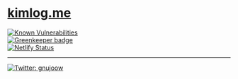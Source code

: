 # [kimlog.me](https://kimlog.me)

[![Known Vulnerabilities](https://snyk.io/test/github/gnujoow/kimlog.me/badge.svg)](https://snyk.io/test/github/gnujoow/kimlog.me)   
[![Greenkeeper badge](https://badges.greenkeeper.io/gnujoow/kimlog.me.svg)](https://greenkeeper.io/)  
[![Netlify Status](https://api.netlify.com/api/v1/badges/de40f6d4-d452-4f42-9b71-b82009df3505/deploy-status)](https://app.netlify.com/sites/kimlog/deploys)

---

<p>
  <a href="https://twitter.com/gnujoow">
    <img alt="Twitter: gnujoow" src="https://img.shields.io/twitter/follow/gnujoow.svg?style=social" target="_blank" />
  </a>
</p>
